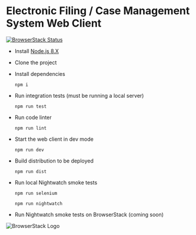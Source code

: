 # Electronic Filing / Case Management System Web Client

[![BrowserStack Status](https://www.browserstack.com/automate/badge.svg?badge_key=<badge_key>)](https://www.browserstack.com/automate/public-build/<badge_key>)

- Install [Node.js 8.X](https://nodejs.org/en/)

- Clone the project

- Install dependencies

  `npm i`

- Run integration tests (must be running a local server)

  `npm run test`

- Run code linter

  `npm run lint`

- Start the web client in dev mode

  `npm run dev`

- Build distribution to be deployed

  `npm run dist`

- Run local Nightwatch smoke tests

  `npm run selenium`

  `npm run nightwatch`

- Run Nightwatch smoke tests on BrowserStack (coming soon)

![BrowserStack Logo](https://i.imgur.com/bBj3nNm.png)

